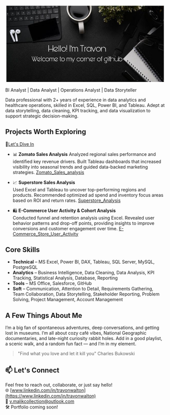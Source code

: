 ![GitHub Banner](https://github.com/Travon-77/Travon-77/blob/main/GitHub%20Banner.jpg) 

BI Analyst | Data Analyst | Operations Analyst  | Data Storyteller 

Data professional with 2+ years of experience in data analytics and healthcare operations, skilled in Excel, SQL, Power BI, and Tableau.
Adept at data storytelling, data cleaning, KPI tracking, and data visualization to support strategic decision-making.
## Projects Worth Exploring
📁[Let's Dive In](https://github.com/Travon-77/BI_Analytics_Tripleten_Projects)
- 📊 **Zomato Sales Analysis** 
  Analyzed regional sales performance and identified key revenue drivers. Built Tableau dashboards that increased visibility into seasonal trends and guided data-backed marketing strategies.
 [Zomato_Sales_analysis](https://github.com/Travon-77/BI_Analytics_Tripleten_Projects/tree/main/Zomato%20Sales%20Analysis)

- 📈 **Superstore Sales Analysis**  
  Used Excel and Tableau to uncover top-performing regions and products. Recommended optimized ad spend and inventory focus areas based on ROI and return rates.
  [Superstore_Analysis](https://github.com/Travon-77/BI_Analytics_Tripleten_Projects/tree/main/Superstore-Returns-Analysis)

- 🛍️ **E-Commerce User Activity & Cohort Analysis**  
  Conducted funnel and retention analysis using Excel. Revealed user behavior patterns and drop-off points, providing insights to improve conversions and customer engagement over time.
  [E-Commerce_Store_User_Activity](https://github.com/Travon-77/BI_Analytics_Tripleten_Projects/tree/main/E-Commerce%20Store%20User%20Activity)
## Core Skills
- **Technical** – MS Excel, Power BI, DAX, Tableau, SQL Server, MySQL, PostgreSQL 
- **Analytics** – Business Intelligence, Data Cleaning, Data Analysis, KPI Tracking, Statistical Analysis, Database, Reporting 
- **Tools** – MS Office, Salesforce, GitHub 
- **Soft** – Communication, Attention to Detail, Requirements Gathering, Team Collaboration, Data Storytelling, Stakeholder
Reporting, Problem Solving, Project Management, Account Management
## A Few Things About Me  
I’m a big fan of spontaneous adventures, deep conversations, and getting lost in museums.
I’m all about cozy café vibes, National Geographic documentaries, and late-night curiosity rabbit holes.
Add in a good playlist, a scenic walk, and a random fun fact — and I’m in my element.

> "Find what you love and let it kill you" Charles Bukowski

## 📫 Let's Connect
Feel free to reach out, collaborate, or just say hello!  
🌐 [www.linkedin.com/in/travonwalton](https://www.linkedin.com/in/travonwalton)  
📧 v.malikcollection@outlook.com  
🛠️ Portfolio coming soon!

